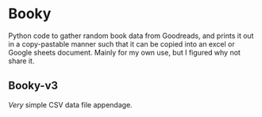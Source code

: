 # Booky

Python code to gather random book data from Goodreads, and prints it out in a copy-pastable manner such that it can be copied into an excel or Google sheets document. Mainly for my own use, but I figured why not share it.

## Booky-v3

*Very* simple CSV data file appendage.
